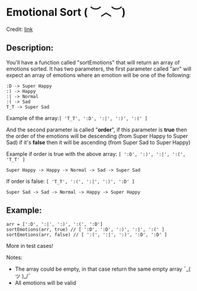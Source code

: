 Emotional Sort ( ︶︿︶)
=======================
Credit: [link](https://www.codewars.com/kata/5a86073fb17101e453000258)

Description:
------------


You'll have a function called "sortEmotions" that will return an array of emotions sorted. It has two parameters, the first parameter called "arr" will expect an array of emotions where an emotion will be one of the following:

    :D -> Super Happy
    :) -> Happy
    :| -> Normal
    :( -> Sad
    T_T -> Super Sad

Example of the array:`[ 'T_T', ':D', ':|', ':)', ':(' ]`

And the second parameter is called "**order**", if this parameter is **true** then the order of the emotions will be descending (from Super Happy to Super Sad) if it's **false** then it will be ascending (from Super Sad to Super Happy)

Example if order is true with the above array: `[ ':D', ':)', ':|', ':(', 'T_T' ]`

    Super Happy -> Happy -> Normal -> Sad -> Super Sad

If order is false: `[ 'T_T', ':(', ':|', ':)', ':D' ]`

    Super Sad -> Sad -> Normal -> Happy -> Super Happy

Example:
--------

    arr = [':D', ':|', ':)', ':(', ':D']
    sortEmotions(arr, true) // [ ':D', ':D', ':)', ':|', ':(' ]
    sortEmotions(arr, false) // [ ':(', ':|', ':)', ':D', ':D' ]

More in test cases!

Notes:

* The array could be empty, in that case return the same empty array ¯\_( ツ )_/¯
* All emotions will be valid
